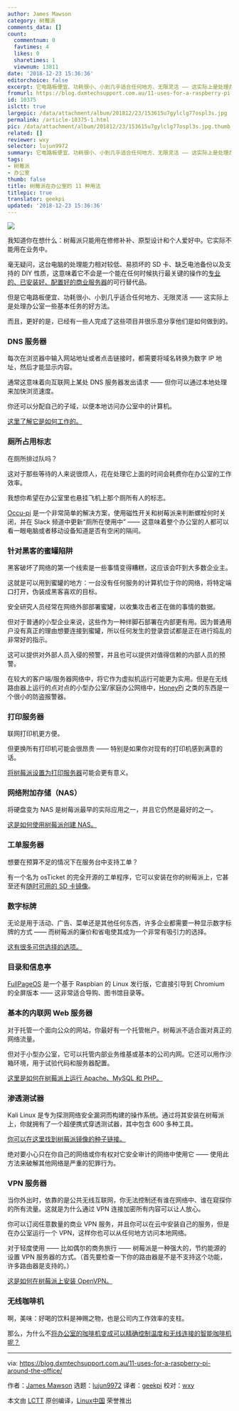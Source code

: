 ```yaml
---
author: James Mawson
category: 树莓派
comments_data: []
count:
  commentnum: 0
  favtimes: 4
  likes: 0
  sharetimes: 1
  viewnum: 13811
date: '2018-12-23 15:36:36'
editorchoice: false
excerpt: 它电路板便宜、功耗很小、小到几乎适合任何地方、无限灵活 —— 这实际上是处理办公室一些基本任务的好方法。
fromurl: https://blog.dxmtechsupport.com.au/11-uses-for-a-raspberry-pi-around-the-office/
id: 10375
islctt: true
largepic: /data/attachment/album/201812/23/153615u7gylclg77ospl3s.jpg
permalink: /article-10375-1.html
pic: /data/attachment/album/201812/23/153615u7gylclg77ospl3s.jpg.thumb.jpg
related: []
reviewer: wxy
selector: lujun9972
summary: 它电路板便宜、功耗很小、小到几乎适合任何地方、无限灵活 —— 这实际上是处理办公室一些基本任务的好方法。
tags:
- 树莓派
- 办公室
thumb: false
title: 树莓派在办公室的 11 种用法
titlepic: true
translator: geekpi
updated: '2018-12-23 15:36:36'
---
```


![](/data/attachment/album/201812/23/153615u7gylclg77ospl3s.jpg)


我知道你在想什么：树莓派只能用在修修补补、原型设计和个人爱好中。它实际不能用在业务中。


毫无疑问，这台电脑的处理能力相对较低、易损坏的 SD 卡、缺乏电池备份以及支持的 DIY 性质，这意味着它不会是一个能在任何时候执行最关键的操作的[专业的、已安装好、配置好的商业服务器](https://dxmtechsupport.com.au/server-configuration)的可行替代品。


但是它电路板便宜、功耗很小、小到几乎适合任何地方、无限灵活 —— 这实际上是处理办公室一些基本任务的好方法。


而且，更好的是，已经有一些人完成了这些项目并很乐意分享他们是如何做到的。


### DNS 服务器


每次在浏览器中输入网站地址或者点击链接时，都需要将域名转换为数字 IP 地址，然后才能显示内容。


通常这意味着向互联网上某处 DNS 服务器发出请求 —— 但你可以通过本地处理来加快浏览速度。


你还可以分配自己的子域，以便本地访问办公室中的计算机。


[这里了解它是如何工作的。](https://www.1and1.com/digitalguide/server/configuration/how-to-make-your-raspberry-pi-into-a-dns-server/)


### 厕所占用标志


在厕所排过队吗？


这对于那些等待的人来说很烦人，花在处理它上面的时间会耗费你在办公室的工作效率。


我想你希望在办公室里也悬挂飞机上那个厕所有人的标志。


[Occu-pi](https://blog.usejournal.com/occu-pi-the-bathroom-of-the-future-ed69b84e21d5) 是一个非常简单的解决方案，使用磁性开关和树莓派来判断螺栓何时关闭，并在 Slack 频道中更新“厕所在使用中” —— 这意味着整个办公室的人都可以看一眼电脑或者移动设备知道是否有空闲的隔间。


### 针对黑客的蜜罐陷阱


黑客破坏了网络的第一个线索是一些事情变得糟糕，这应该会吓到大多数企业主。


这就是可以用到蜜罐的地方：一台没有任何服务的计算机位于你的网络，将特定端口打开，伪装成黑客喜欢的目标。


安全研究人员经常在网络外部部署蜜罐，以收集攻击者正在做的事情的数据。


但对于普通的小型企业来说，这些作为一种绊脚石部署在内部更有用。因为普通用户没有真正的理由想要连接到蜜罐，所以任何发生的登录尝试都是正在进行捣乱的非常好的指示。


这可以提供对外部人员入侵的预警，并且也可以提供对值得信赖的内部人员的预警。


在较大的客户端/服务器网络中，将它作为虚拟机运行可能更为实用。但是在无线路由器上运行的点对点的小型办公室/家庭办公网络中，[HoneyPi](https://trustfoundry.net/honeypi-easy-honeypot-raspberry-pi/) 之类的东西是一个很小的防盗报警器。


### 打印服务器


联网打印机更方便。


但更换所有打印机可能会很昂贵 —— 特别是如果你对现有的打印机感到满意的话。


[将树莓派设置为打印服务器](https://opensource.com/article/18/3/print-server-raspberry-pi)可能会更有意义。


### 网络附加存储（NAS）


将硬盘变为 NAS 是树莓派最早的实际应用之一，并且它仍然是最好的之一。


[这是如何使用树莓派创建 NAS。](https://howtoraspberrypi.com/create-a-nas-with-your-raspberry-pi-and-samba/)


### 工单服务器


想要在预算不足的情况下在服务台中支持工单？


有一个名为 osTicket 的完全开源的工单程序，它可以安装在你的树莓派上，它甚至还有[随时可用的 SD 卡镜像](https://everyday-tech.com/a-raspberry-pi-ticketing-system-image-with-osticket/)。


### 数字标牌


无论是用于活动、广告、菜单还是其他任何东西，许多企业都需要一种显示数字标牌的方式 —— 而树莓派的廉价和省电使其成为一个非常有吸引力的选择。


[这有很多可供选择的选项。](https://blog.capterra.com/7-free-and-open-source-digital-signage-software-options-for-your-next-event/)


### 目录和信息亭


[FullPageOS](https://github.com/guysoft/FullPageOS) 是一个基于 Raspbian 的 Linux 发行版，它直接引导到 Chromium 的全屏版本 —— 这非常适合导购、图书馆目录等。


### 基本的内联网 Web 服务器


对于托管一个面向公众的网站，你最好有一个托管帐户。树莓派不适合面对真正的网络流量。


但对于小型办公室，它可以托管内部业务维基或基本的公司内网。它还可以用作沙箱环境，用于试验代码和服务器配置。


[这里是如何在树莓派上运行 Apache、MySQL 和 PHP。](https://maker.pro/raspberry-pi/projects/raspberry-pi-web-server)


### 渗透测试器


Kali Linux 是专为探测网络安全漏洞而构建的操作系统。通过将其安装在树莓派上，你就拥有了一个超便携式穿透测试器，其中包含 600 多种工具。


[你可以在这里找到树莓派镜像的种子链接。](https://www.offensive-security.com/kali-linux-arm-images/)


绝对要小心只在你自己的网络或你有权对它安全审计的网络中使用它 —— 使用此方法来破解其他网络是严重的犯罪行为。


### VPN 服务器


当你外出时，依靠的是公共无线互联网，你无法控制还有谁在网络中、谁在窥探你的所有流量。这就是为什么通过 VPN 连接加密所有内容可以让人放心。


你可以订阅任意数量的商业 VPN 服务，并且你可以在云中安装自己的服务，但是在办公室运行一个 VPN，这样你也可以从任何地方访问本地网络。


对于轻度使用 —— 比如偶尔的商务旅行 —— 树莓派是一种强大的，节约能源的设置 VPN 服务器的方式。（首先要检查一下你的路由器是不是不支持这个功能，许多路由器是支持的。）


[这是如何在树莓派上安装 OpenVPN。](https://medium.freecodecamp.org/running-your-own-openvpn-server-on-a-raspberry-pi-8b78043ccdea)


### 无线咖啡机


啊，美味：好喝的饮料是神赐之物，也是公司内工作效率的支柱。


那么，为什么不[将办公室的咖啡机变成可以精确控制温度和无线连接的智能咖啡机呢？](https://www.techradar.com/au/how-to/how-to-build-your-own-smart-coffee-machine)




---


via: <https://blog.dxmtechsupport.com.au/11-uses-for-a-raspberry-pi-around-the-office/>


作者：[James Mawson](https://blog.dxmtechsupport.com.au/author/james-mawson/) 选题：[lujun9972](https://github.com/lujun9972) 译者：[geekpi](https://github.com/geekpi) 校对：[wxy](https://github.com/wxy)


本文由 [LCTT](https://github.com/LCTT/TranslateProject) 原创编译，[Linux中国](https://linux.cn/) 荣誉推出